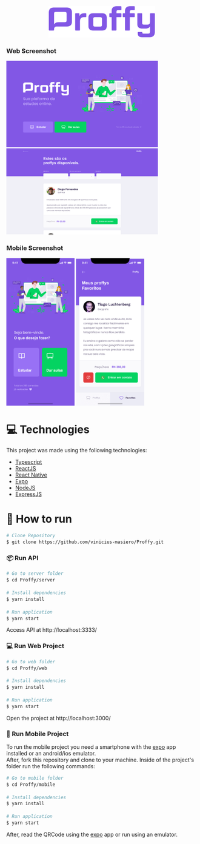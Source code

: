 <div align="center">

<img src="https://github.com/vinicius-masiero/Proffy/blob/master/.github/logo.png" alt="Proffy" width="280"/>

</div>

### Web Screenshot
<div>
   <img src="./.github/web-landing.png" width="400px">
   <img src="./.github/web-list.png" width="400px">
</div>

### Mobile Screenshot
<div>
   <img src="./.github/mobile-home.png" width="180">
   <img src="./.github/mobile-favoritos.png" width="180">
</div>

# :computer: Technologies
This project was made using the following technologies:
<ul>
  <li><a href="https://www.typescriptlang.org/">Typescript</a></li>
  <li><a href="https://reactjs.org/">ReactJS</a></li>
  <li><a href="https://reactnative.dev/">React Native</a></li>
  <li><a href="https://expo.io/">Expo</a></li>
  <li><a href="https://nodejs.org/en/">NodeJS</a></li>
  <li><a href="https://expressjs.com/">ExpressJS</a></li>
</ul>

# :construction_worker: How to run
```bash
# Clone Repository
$ git clone https://github.com/vinicius-masiero/Proffy.git
```
### 📦 Run API

```bash
# Go to server folder
$ cd Proffy/server

# Install dependencies
$ yarn install

# Run application
$ yarn start
```
Access API at http://localhost:3333/

### 💻 Run Web Project

```bash
# Go to web folder
$ cd Proffy/web

# Install dependencies
$ yarn install

# Run application
$ yarn start
```
Open the project at http://localhost:3000/

### 📱 Run Mobile Project
To run the mobile project you need a smartphone with the [expo](https://play.google.com/store/apps/details?id=host.exp.exponent) app installed or an android/ios emulator.
<br />
After, fork this repository and clone to your machine. Inside of the project's folder run the following commands:

```bash
# Go to mobile folder
$ cd Proffy/mobile

# Install dependencies
$ yarn install

# Run application
$ yarn start
```
After, read the QRCode using the [expo](https://play.google.com/store/apps/details?id=host.exp.exponent) app or run using an emulator.
